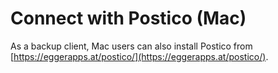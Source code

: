 # Connect with Postico (Mac)

As a backup client, Mac users can also install Postico from [https://eggerapps.at/postico/](https://eggerapps.at/postico/).